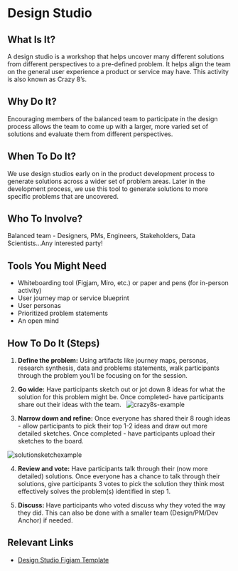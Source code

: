 # Design Studio

## What Is It? 
A design studio is a workshop that helps uncover many different solutions from different perspectives to a pre-defined problem. It helps align the team on the general user experience a product or service may have. This activity is also known as Crazy 8’s.
  
## Why Do It? 
Encouraging members of the balanced team to participate in the design process allows the team to come up with a larger, more varied set of solutions and evaluate them from different perspectives. 


## When To Do It?
We use design studios early on in the product development process to generate solutions across a wider set of problem areas. Later in the development process, we  use this tool to generate solutions to more specific problems that are uncovered. 


## Who To Involve?
Balanced team - Designers, PMs, Engineers, Stakeholders, Data Scientists...Any interested party!

## Tools You Might Need
* Whiteboarding tool (Figjam, Miro, etc.) or paper and pens (for in-person activity)
* User journey map or service blueprint
* User personas
* Prioritized problem statements 
* An open mind 

## How To Do It (Steps)
1. **Define the problem:** Using artifacts like journey maps, personas, research synthesis, data and problems statements, walk participants through the problem you’ll be focusing on for the session. 
 
2. **Go wide:** Have participants sketch out or jot down 8 ideas for what the solution for this problem might be. Once completed- have participants share out their ideas with the team.
  
![crazy8s-example](https://github.com/rise8-us/delivery-playbooks/assets/152341789/17bcb3ee-fc01-4e5e-ad2c-b34cce794115)

3. **Narrow down and refine:** Once everyone has shared their 8 rough ideas - allow participants to pick their top 1-2 ideas and draw out more detailed sketches. Once completed - have participants upload their sketches to the board.

![solutionsketchexample](https://github.com/rise8-us/delivery-playbooks/assets/152341789/edfc63af-876f-4e8d-9e6b-247193157b2b)

4. **Review and vote:** Have participants talk through their (now more detailed) solutions. Once everyone has a chance to talk through their solutions, give participants 3 votes to pick the solution they think most effectively solves the problem(s) identified in step 1.

5. **Discuss:** Have participants who voted discuss why they voted the way they did. This can also be done with a smaller team (Design/PM/Dev Anchor) if needed.

## Relevant Links
* [Design Studio Figjam Template](https://www.figma.com/file/aveImRDdgcnZBJ35TIUXL2/Design-Studio?type=whiteboard&node-id=0-1&t=lRoFndWWGDFLWyh0-0)
